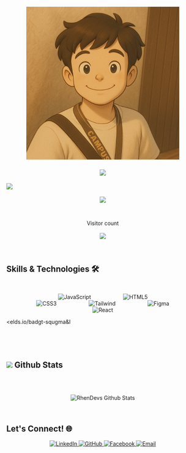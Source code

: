 

<p align="center"> 
<img src="https://raw.githubusercontent.com/RhenDevs/RhenDevs/master/resources/rhen.png" alt="Hello world" height="400px"> 
</p>


<h3 align="Center"><img src="https://media2.giphy.com/media/QssGEmpkyEOhBCb7e1/giphy.gif?cid=ecf05e47a0n3gi1bfqntqmob8g9aid1oyj2wr3ds3mg700bl&rid=giphy.gif" width ="40"></h3>

<img src="https://user-images.githubusercontent.com/73097560/115834477-dbab4500-a447-11eb-908a-139a6edaec5c.gif">
<br>
<p align="center">
<img align="center" src="https://media.giphy.com/media/9gISqB3tncMmY/giphy.gif" width="300">
</p>
<br>
<p align="center"> 
  Visitor count<br><br>
  <img  src="https://profile-counter.glitch.me/RhenDevs/count.svg" />
</p>


<br>

## Skills & Technologies 🛠️
<br/>

<p align="center" style="margin: 10px 30px;">
  <img alt="JavaScript" src="https://img.shields.io/badge/JavaScript-F7DF1E?style=flat-square&logo=javascript&logoColor=black" style="margin: 0 40px" width="195px" />
  <img alt="HTML5" src="https://img.shields.io/badge/HTML5-E34F26?style=flat-square&logo=html5&logoColor=white" style="margin: 0 40px" width="150px"/>
  <img alt="CSS3" src="https://img.shields.io/badge/CSS3-1572B6?style=flat-square&logo=css3&logoColor=white" style="margin: 0 40px" width="130px"/>
  <img alt="Tailwind" src="https://img.shields.io/badge/Tailwind-38B2AC?style=flat-square&logo=tailwind-css&logoColor=white" style="margin: 0 40px"width="170px" />

  <img alt="Figma" src="https://img.shields.io/badge/Figma-F24E1E?style=flat-square&logo=figma&logoColor=white" style="margin: 0 40px" width="150px"/>

  <img alt="React" src="https://img.shields.io/badge/React-61DAFB?style=flat-square&logo=react&logoColor=black" style="margin: 0 40px" width="138px"/>


  <elds.io/badgt-squgma&l

  <br />
</p>


<br>


## <img src="https://media.giphy.com/media/iY8CRBdQXODJSCERIr/giphy.gif" width="30"><b> Github Stats </b>
<br>

<p align="center">
  <br />
 
   <img src="https://github-readme-stats.vercel.app/api/top-langs?username=RhenDevs&include_all_commits=true&count_private=true&show_icons=true&line_height=20&title_color=7A7ADB&icon_color=2234AE&text_color=D3D3D3&bg_color=0,000000,130F40" alt="RhenDevs Github Stats" width="300px">
  
  <br />
</p>
<br/>

## Let's Connect! 🌐

<p align="center" style="margin: 10px 30px;">
  <a href="https://www.linkedin.com/in/RhenDevs/" target="_blank">
    <img alt="LinkedIn" src="https://img.shields.io/badge/LinkedIn-0077B5?style=for-the-badge&logo=linkedin&logoColor=white" />
  </a>
  <a href="https://github.com/RhenDevs" target="_blank">
    <img alt="GitHub" src="https://img.shields.io/badge/GitHub-100000?style=for-the-badge&logo=github&logoColor=white" />
  </a>
  <a href="https://www.facebook.com/people/Rhenzy-Cruzat/pfbid02B3kSYchuc5mDzHPrPMKX6Wg6VCn4jEmnEZUfoZUk9kypKGBPp5FDzonoY9uKzc4yl/" target="_blank">
    <img alt="Facebook" src="https://img.shields.io/badge/Facebook-1877F2?style=for-the-badge&logo=facebook&logoColor=white" />
  </a>
  <a href="mailto:rhenzycruzat254@gmail.com">
    <img alt="Email" src="https://img.shields.io/badge/Email-D14836?style=for-the-badge&logo=gmail&logoColor=white" />
  </a>
</p>
